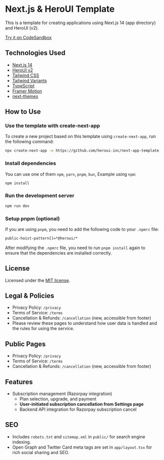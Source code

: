 # Next.js & HeroUI Template

This is a template for creating applications using Next.js 14 (app directory) and HeroUI (v2).

[Try it on CodeSandbox](https://githubbox.com/heroui-inc/heroui/next-app-template)

## Technologies Used

- [Next.js 14](https://nextjs.org/docs/getting-started)
- [HeroUI v2](https://heroui.com/)
- [Tailwind CSS](https://tailwindcss.com/)
- [Tailwind Variants](https://tailwind-variants.org)
- [TypeScript](https://www.typescriptlang.org/)
- [Framer Motion](https://www.framer.com/motion/)
- [next-themes](https://github.com/pacocoursey/next-themes)

## How to Use

### Use the template with create-next-app

To create a new project based on this template using `create-next-app`, run the following command:

```bash
npx create-next-app -e https://github.com/heroui-inc/next-app-template
```

### Install dependencies

You can use one of them `npm`, `yarn`, `pnpm`, `bun`, Example using `npm`:

```bash
npm install
```

### Run the development server

```bash
npm run dev
```

### Setup pnpm (optional)

If you are using `pnpm`, you need to add the following code to your `.npmrc` file:

```bash
public-hoist-pattern[]=*@heroui/*
```

After modifying the `.npmrc` file, you need to run `pnpm install` again to ensure that the dependencies are installed correctly.

## License

Licensed under the [MIT license](https://github.com/heroui-inc/next-app-template/blob/main/LICENSE).

## Legal & Policies

- Privacy Policy: `/privacy`
- Terms of Service: `/terms`
- Cancellation & Refunds: `/cancellation` (new, accessible from footer)
- Please review these pages to understand how user data is handled and the rules for using the service.

## Public Pages

- Privacy Policy: `/privacy`
- Terms of Service: `/terms`
- Cancellation & Refunds: `/cancellation` (new, accessible from footer)

## Features

- Subscription management (Razorpay integration)
  - Plan selection, upgrade, and payment
  - **User-initiated subscription cancellation from Settings page**
  - Backend API integration for Razorpay subscription cancel

## SEO

- Includes `robots.txt` and `sitemap.xml` in `public/` for search engine indexing.
- Open Graph and Twitter Card meta tags are set in `app/layout.tsx` for rich social sharing and SEO.
